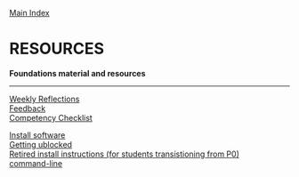 [Main Index](../README.md)

# RESOURCES

__Foundations material and resources__



------------

[Weekly Reflections](/resources/reflections-index.md)  
[Feedback]()  
[Competency Checklist](/resources/competency-checklist.md)   



[Install software](/install-software.md)  
[Getting ublocked](/core-getting-unblocked.md)  
[Retired install instructions (for students transistioning from P0)](/retired-install-software-instructions.md)  
[command-line](/command-line.md)
<!--- [GitHub and Git links](/useful-links.md) -->
<!--- [Tools](/tools.md) -->

